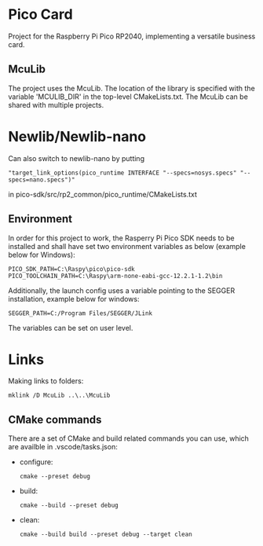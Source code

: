 # Pico Card
Project for the Raspberry Pi Pico RP2040, implementing a versatile business card.

## McuLib
The project uses the McuLib. The location of the library is specified with the variable 'MCULIB_DIR' in the top-level CMakeLists.txt. The McuLib can be shared with multiple projects.

# Newlib/Newlib-nano
Can also switch to newlib-nano by putting 
```
"target_link_options(pico_runtime INTERFACE "--specs=nosys.specs" "--specs=nano.specs")"
```
 in pico-sdk/src/rp2_common/pico_runtime/CMakeLists.txt

## Environment
In order for this project to work, the Rasperry Pi Pico SDK needs to be installed and shall have set two environment variables as below (example below for Windows):
```
PICO_SDK_PATH=C:\Raspy\pico\pico-sdk
PICO_TOOLCHAIN_PATH=C:\Raspy\arm-none-eabi-gcc-12.2.1-1.2\bin
```
Additionally, the launch config uses a variable pointing to the SEGGER installation, example below for windows:
```
SEGGER_PATH=C:/Program Files/SEGGER/JLink
```
The variables can be set on user level.

# Links
Making links to folders:
```
mklink /D McuLib ..\..\McuLib
```

## CMake commands
There are a set of CMake and build related commands you can use, which are availble in .vscode/tasks.json:
- configure:
    ```
    cmake --preset debug
    ```

- build:
    ```
    cmake --build --preset debug
    ```
- clean:
    ```
    cmake --build build --preset debug --target clean
    ```
